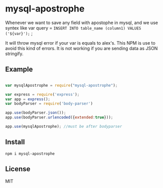 # mysql-apostrophe 

Whenever we want to save any field with apostophe in mysql, and we use syntex like 
var query = `INSERT INTO table_name (column1) VALUES ('${var}');` ; 

It will throw mysql error if your var is equals to alex's. This NPM is use to avoid this kind of errors. It is not working if you are sending data as JSON stringify.

## Example

``` js

var mysqlApostrophe = require("mysql-apostrophe");

var express = require('express');
var app = express();
var bodyParser = require('body-parser')

app.use(bodyParser.json());
app.use(bodyParser.urlencoded({extended:true}));

app.use(mysqlApostrophe); //must be after bodyparser


```

## Install

``` cli
npm i mysql-apostrophe
```

## License

MIT
